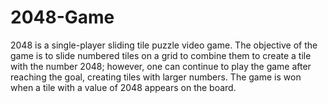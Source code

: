 # 2048-Game

2048 is a single-player sliding tile puzzle video game.
The objective of the game is to slide numbered tiles on a grid to combine them to create a tile with the number 2048; however, one can continue to play the game after reaching the goal, creating tiles with larger numbers.
The game is won when a tile with a value of 2048 appears on the board.
